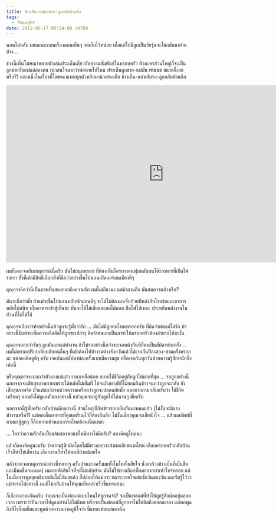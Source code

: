 ```yaml
---
title: ข้าวเย็น-แม่หลับรอ-ลูกกลับบ้านดึก
tags:
  - Thought
date: 2012-05-17 05:54:00 +0700
---
```


นอนไม่หลับ เลยตกตะกอนเรื่องตอนเย็นๆ จดเก็บไว้หน่อย เผื่อแก่ไปมีลูกเป็นวัยรุ่นจะได้กลับมาอ่านบ้าง...

ช่วงนี้เห็นโฆษณาหลายตัวเล่นประเด็นเกี่ยวกับความสัมพันธ์ในครอบครัว ตัวละครส่วนใหญ่ก็จะเป็นลูกชายกับแม่แค่สองคน (น่าสนใจมากว่าพ่อหายไปไหน ประเด็นลูกชาย-แม่มัน mass ขนาดนี้เลยหรือ?) และหนึ่งในเรื่องที่โฆษณาแทบทุกตัวหยิบมานำเสนอคือ ข้าวเย็น-แม่หลับรอ-ลูกกลับบ้านดึก

<iframe width="853" height="480" src="https://www.youtube.com/embed/5rP5NMd83P4" frameborder="0" allowfullscreen></iframe>

ผมก็เคยเจอกับเหตุการณ์นี้ครับ มันไม่สนุกหรอก ที่ต้องเห็นใครบางคนฟุบหลับบนโต๊ะอาหารที่เปิดไฟรอเรา ทั้งที่เค้ามีสิทธิ์เลือกสิ่งที่ดีกว่าอย่างขึ้นไปนอนเปิดแอร์บนเตียงดีๆ

คุณอาจคิดว่านี่เป็นภาพที่แสดงออกถึงความรัก ผมไม่เถียงนะ แต่คำถามคือ มันสมควรแล้วหรือ?

มันจะดีกว่ามั้ย ถ้าแม่จะขึ้นไปนอนหลับพักผ่อนดีๆ จะได้ไม่ต้องมาเจ็บป่วยทีหลังกับโรคข้อและอาการหลับไม่สนิท เก็บอาหารเข้าตู้เย็นซะ มันจะได้ไม่เสียและมดไม่ตอม ปิดไฟไปเหอะ ประหยัดพลังงานในส่วนที่ไม่ได้ใช้

คุณอาจเถียงว่าทำอย่างนี้แล้วลูกจะรู้มั้ยว่ารัก ...  มันไม่มีลูกคนไหนหรอกครับ ที่คิดว่าพ่อแม่ไม่รัก ทำอย่างนี้มีแต่จะเพิ่มความอึดอัดให้ลูกซะเปล่าๆ คิดว่าตนเองเป็นภาระให้ครอบครัวต้องลำบากไปซะงั้น

คุณอาจบอกว่าวันๆ ลูกมันเอาแต่ทำงาน ถ้าไม่รออย่างนี้กว่าจะเจอหน้ากันทีก็คงเป็นสัปดาห์ละครั้ง ...  ผมไม่อยากเปรียบเทียบกับคนอื่นๆ ที่เค้าต้องไปทำงานต่างจังหวัดแล้วได้เจอกันปีละสอง-สามครั้งหรอกนะ แต่ลองคิดดูดีๆ ครับ เจอกันแค่สัปดาห์ละครั้งแบบมีความสุข หรือเจอกันทุกวันด้วยความรู้สึกหนักอึ้งเช่นนี้

หรือคุณอาจจะบอกว่าตัวเองแก่แล้ว เวลาเหลือน้อย อยากใช้ชีวิตอยู่กับลูกให้มากที่สุด ... รอลูกอย่างนี้ นอกจากจะเสียสุขภาพกายเพราะได้หลับไม่เต็มที่ ไปจนถึงบางทีก็ไม่ยอมกินข้าวจนกว่าลูกจะกลับ ยังเสียสุขภาพจิต มัวแต่ชะเง้อรอด้วยความเครียดว่าลูกจะปลอดภัยมั้ย ผมอยากถามกลับครับว่า ใช้ชีวิตเครียดๆ แถมยังไม่ดูแลตัวเองอย่างนี้ แล้วคุณจะอยู่กับลูกไปได้นานๆ มั้ยครับ

นอกจากนี้รู้มั้ยครับ กลับบ้านดึกอย่างนี้ ส่วนใหญ่ก็กินข้าวรอบเย็นกันมาหมดแล้ว (ไม่งั้นจะมีแรงทำงานหรือ?) แต่พอเห็นอาหารที่คุณเตรียมไว้ก็ต้องกินอีก ไม่งั้นเดี๋ยวคุณจะเสียน้ำใจ ... แล้วผลลัพท์ที่ตามมาสู่ลูกๆ ก็คือความอ้วนและกรดไหลย้อนนั่นแหละ

... ใครว่าความรักอันเปี่ยมล้นของพ่อแม่ไม่มีทางไม่ดีครับ? ลองคิดดูใหม่นะ

แล้วก็ลองคิดดูนะครับ ว่าความรู้สึกผิดโดยไม่มีทางออกจะส่งผลเสียขนาดไหน เลือกครอบครัวกลับบ้านเร็วก็ทำให้เสียงาน เลือกงานก็ทำให้คนที่บ้านน้อยใจ

หลังจากเจอเหตุการณ์อย่างนี้หลายๆ ครั้ง (จนบางครั้งผมทั้งโมโหทั้งเสียใจ นั่งลงจ้วงข้าวเย็นที่เย็นชืดและมีมดขึ้นจนหมด) ผมเลยตัดสินใจที่จะไม่กลับบ้าน มันไม่ใช่ทางเลือกที่ผมอยากทำเท่าไหร่หรอก แต่ในเมื่อการพูดคุยอธิบายมันไม่ได้ผลแล้ว ก็ปล่อยให้แม่กระวนกระวายใจเล่นซักวันสองวัน และรับรู้ไว้ว่าแม้จะรอไปอย่างนี้ ผมก็ไม่กลับบ้านให้คุณเห็นหน้าเร็วขึ้นหรอกนะ

ก็เลือกเอาละกันครับ ว่าคุณจะเป็นพ่อแม่แบบไหนให้ลูกจดจำ?  จะเป็นพ่อแม่ที่ทำให้ลูกรู้สึกผิดอยู่ตลอดเวลา เพราะว่าปันเวลาไปดูแลท่านได้ไม่ดีพอ หรือจะเป็นพ่อแม่ที่ลูกอาจไม่ได้คิดถึงตลอดเวลา แต่พอพูดถึงทีไรก็อมยิ้มและพูดด้วยความภาคภูมิใจว่า นี่แหละพ่อแม่ของฉัน
